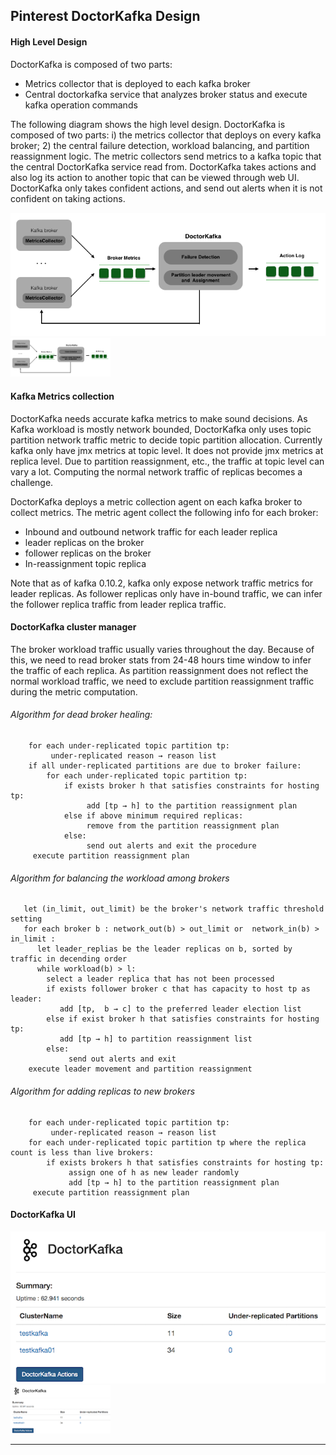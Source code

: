 ## Pinterest DoctorKafka Design

#### High Level Design

DoctorKafka is composed of two parts: 

  * Metrics collector that is deployed to each kafka broker
  * Central doctorkafka service that analyzes broker status and execute kafka operation commands

The following diagram shows the high level design. DoctorKafka is composed of two parts: i) the metrics collector that deploys on every kafka broker; 2) the central failure detection, workload balancing, and partition reassignment logic. The metric collectors send metrics to a kafka topic that the central DoctorKafka service read from. DoctorKafka takes actions and also log its action to another topic that can be viewed through web UI. DoctorKafka only takes confident actions, and send out alerts when it is not confident on taking actions. 

![doctorkafka diagram](doctorkafka_diagram.png)
<img src="doctorkafka_diagram.png" width="160">


#### Kafka Metrics collection

DoctorKafka needs accurate kafka metrics to make sound decisions. As Kafka workload is mostly network bounded, DoctorKafka only uses topic partition network traffic metric to decide topic partition allocation. Currently kafka only have jmx metrics at topic level. It does not provide jmx metrics at replica level. Due to partition reassignment, etc., the traffic at topic level can vary a lot. Computing the normal network traffic of replicas becomes a challenge. 

DoctorKafka deploys a metric collection agent on each kafka broker to collect metrics. The metric agent collect the following info for each broker: 
   *  Inbound and outbound network traffic for each leader replica
   *  leader replicas on the broker
   *  follower replicas on the broker
   *  In-reassignment topic replica

Note that as of kafka 0.10.2, kafka only expose network traffic metrics for leader replicas. As follower replicas only have in-bound traffic, we can infer the follower replica traffic from leader replica traffic. 


#### DoctorKafka cluster manager

The broker workload traffic usually varies throughout the day. Because of this, we need to read broker stats from 24-48 hours time window to infer the traffic of each replica. As partition reassignment does not reflect the normal workload traffic, we need to exclude partition reassignment traffic during the metric computation. 


###### Algorithm for dead broker healing:

```
    for each under-replicated topic partition tp:
         under-replicated reason → reason list
    if all under-replicated partitions are due to broker failure: 
        for each under-replicated topic partition tp:
            if exists broker h that satisfies constraints for hosting tp:
                 add [tp → h] to the partition reassignment plan
            else if above minimum required replicas:
                 remove from the partition reassignment plan
            else:
                 send out alerts and exit the procedure 
     execute partition reassignment plan
```

###### Algorithm for balancing the workload among brokers

```
   let (in_limit, out_limit) be the broker's network traffic threshold setting  
   for each broker b : network_out(b) > out_limit or  network_in(b) > in_limit :
      let leader_replias be the leader replicas on b, sorted by traffic in decending order
      while workload(b) > l: 
        select a leader replica that has not been processed
        if exists follower broker c that has capacity to host tp as leader:
           add [tp,  b → c] to the preferred leader election list
        else if exist broker h that satisfies constraints for hosting tp:
           add [tp → h] to partition reassignment list
        else:
             send out alerts and exit             
    execute leader movement and partition reassignment
```

###### Algorithm for adding replicas to new brokers

```
    for each under-replicated topic partition tp:
         under-replicated reason → reason list
    for each under-replicated topic partition tp where the replica count is less than live brokers:
        if exists brokers h that satisfies constraints for hosting tp:
             assign one of h as new leader randomly
             add [tp → h] to the partition reassignment plan
     execute partition reassignment plan
```

#### DoctorKafka UI 

![doctorkafka UI](doctorkafka_ui.png)
<img src="doctorkafka_ui.png" width="160">

***


